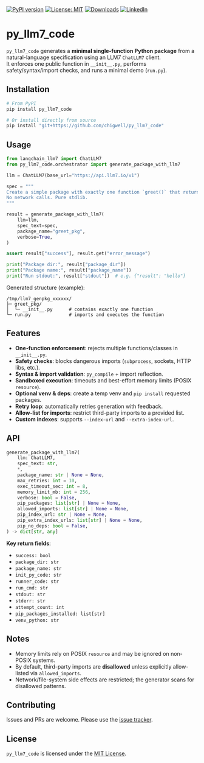 [![PyPI version](https://badge.fury.io/py/py_llm7_code.svg)](https://badge.fury.io/py/py_llm7_code)
[![License: MIT](https://img.shields.io/badge/License-MIT-green.svg)](https://opensource.org/licenses/MIT)
[![Downloads](https://static.pepy.tech/badge/py_llm7_code)](https://pepy.tech/project/py_llm7_code)
[![LinkedIn](https://img.shields.io/badge/LinkedIn-blue)](https://www.linkedin.com/in/eugene-evstafev-716669181/)

# py_llm7_code

`py_llm7_code` generates a **minimal single-function Python package** from a natural-language specification using an LLM7 `ChatLLM7` client.  
It enforces one public function in `__init__.py`, performs safety/syntax/import checks, and runs a minimal demo (`run.py`).

## Installation

```bash
# From PyPI
pip install py_llm7_code

# Or install directly from source
pip install "git+https://github.com/chigwell/py_llm7_code"
````

## Usage

```python
from langchain_llm7 import ChatLLM7
from py_llm7_code.orchestrator import generate_package_with_llm7

llm = ChatLLM7(base_url="https://api.llm7.io/v1")

spec = """
Create a simple package with exactly one function `greet()` that returns 'hello'.
No network calls. Pure stdlib.
"""

result = generate_package_with_llm7(
    llm=llm,
    spec_text=spec,
    package_name="greet_pkg",
    verbose=True,
)

assert result["success"], result.get("error_message")

print("Package dir:", result["package_dir"])
print("Package name:", result["package_name"])
print("Run stdout:", result["stdout"])  # e.g. {"result": "hello"}
```

Generated structure (example):

```
/tmp/llm7_genpkg_xxxxxx/
├─ greet_pkg/
│  └─ __init__.py      # contains exactly one function
└─ run.py              # imports and executes the function
```

## Features

* **One-function enforcement**: rejects multiple functions/classes in `__init__.py`.
* **Safety checks**: blocks dangerous imports (`subprocess`, sockets, HTTP libs, etc.).
* **Syntax & import validation**: `py_compile` + import reflection.
* **Sandboxed execution**: timeouts and best-effort memory limits (POSIX `resource`).
* **Optional venv & deps**: create a temp venv and `pip install` requested packages.
* **Retry loop**: automatically retries generation with feedback.
* **Allow-list for imports**: restrict third-party imports to a provided list.
* **Custom indexes**: supports `--index-url` and `--extra-index-url`.

## API

```python
generate_package_with_llm7(
    llm: ChatLLM7,
    spec_text: str,
    *,
    package_name: str | None = None,
    max_retries: int = 10,
    exec_timeout_sec: int = 8,
    memory_limit_mb: int = 256,
    verbose: bool = False,
    pip_packages: list[str] | None = None,
    allowed_imports: list[str] | None = None,
    pip_index_url: str | None = None,
    pip_extra_index_urls: list[str] | None = None,
    pip_no_deps: bool = False,
) -> dict[str, any]
```

**Key return fields**:

* `success: bool`
* `package_dir: str`
* `package_name: str`
* `init_py_code: str`
* `runner_code: str`
* `run_cmd: str`
* `stdout: str`
* `stderr: str`
* `attempt_count: int`
* `pip_packages_installed: list[str]`
* `venv_python: str`

## Notes

* Memory limits rely on POSIX `resource` and may be ignored on non-POSIX systems.
* By default, third-party imports are **disallowed** unless explicitly allow-listed via `allowed_imports`.
* Network/file-system side effects are restricted; the generator scans for disallowed patterns.

## Contributing

Issues and PRs are welcome. Please use the [issue tracker](https://github.com/chigwell/py_llm7_code/issues).

## License

`py_llm7_code` is licensed under the [MIT License](https://choosealicense.com/licenses/mit/).
